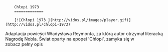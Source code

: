 
        Chłopi 1973 
        =============
        
        [![Chłopi 1973 ](http://vidos.pl/images/player.gif)](http://vidos.pl/chlopi-1973)
        
        
 Adaptacja powieści Władysława Reymonta, za którą autor otrzymał literacką Nagrodę Nobla. Świat oparty na epopei 'Chłopi', zamyka się w zobacz pełny opis
    